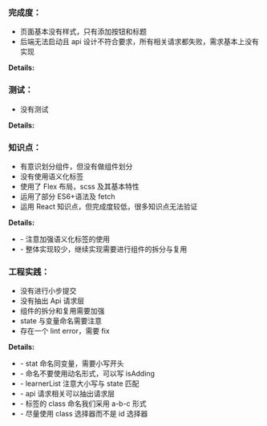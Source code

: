 ### 完成度：

- 页面基本没有样式，只有添加按钮和标题
- 后端无法启动且 api 设计不符合要求，所有相关请求都失败，需求基本上没有实现

**Details:**

### 测试：

- 没有测试

**Details:**

### 知识点：

- 有意识划分组件，但没有做组件划分
- 没有使用语义化标签
- 使用了 Flex 布局，scss 及其基本特性
- 运用了部分 ES6+语法及 fetch
- 运用 React 知识点，但完成度较低，很多知识点无法验证

**Details:**

- \- 注意加强语义化标签的使用
- \- 整体实现较少，继续实现需要进行组件的拆分与复用

### 工程实践：

- 没有进行小步提交
- 没有抽出 Api 请求层
- 组件的拆分和复用需要加强
- state 与变量命名需要注意
- 存在一个 lint error，需要 fix

**Details:**

- \- stat 命名同变量，需要小写开头
- \- 命名不要使用动名形式，可以写 isAdding
- \- learnerList 注意大小写与 state 匹配
- \- api 请求相关可以抽出请求层
- \- 标签的 class 命名我们采用 a-b-c 形式
- \- 尽量使用 class 选择器而不是 id 选择器
